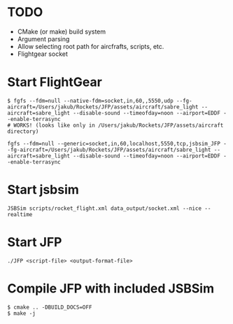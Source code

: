 # TODO

- CMake (or make) build system
- Argument parsing
- Allow selecting root path for aircfrafts, scripts, etc.
- Flightgear socket


# Start FlightGear

```
$ fgfs --fdm=null --native-fdm=socket,in,60,,5550,udp --fg-aircraft=/Users/jakub/Rockets/JFP/assets/aircraft/sabre_light --aircraft=sabre_light --disable-sound --timeofday=noon --airport=EDDF --enable-terrasync
# WORKS! (looks like only in /Users/jakub/Rockets/JFP/assets/aircraft directory)
```

```
fgfs --fdm=null --generic=socket,in,60,localhost,5550,tcp,jsbsim_JFP --fg-aircraft=/Users/jakub/Rockets/JFP/assets/aircraft/sabre_light --aircraft=sabre_light --disable-sound --timeofday=noon --airport=EDDF --enable-terrasync
```

# Start jsbsim

```
JSBSim scripts/rocket_flight.xml data_output/socket.xml --nice --realtime
```

# Start JFP

```
./JFP <script-file> <output-format-file>
```

# Compile JFP with included JSBSim

```
$ cmake .. -DBUILD_DOCS=OFF
$ make -j
```